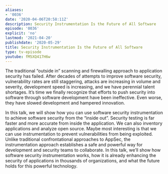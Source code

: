 ```yaml
---
aliases:
- '0036'
date: '2020-04-06T20:58:11Z'
description: Security Instrumentation Is the Future of All Software
episode: '0036'
explicit: 'no'
lastmod: '2021-04-20'
publishdate: '2020-05-29'
title: Security Instrumentation Is the Future of All Software
type: tv-episode
youtube: fM5XQ417H6w
---
```


The traditional “outside in” scanning and firewalling approach to application security has failed. After decades of attempts to improve software security, vulnerability rates are still staggering, attacks are increasing in volume and severity, development speed is increasing, and we have perennial talent shortages. It’s time we finally recognize that efforts to push security into software through software development have been ineffective. Even worse, they have slowed development and hampered innovation.

In this talk, we will show how you can use software security instrumentation to achieve software security from the “inside out”. Security testing is far faster and more accurate from inside the application. We can also inventory applications and analyze open source. Maybe most interesting is that we can use instrumentation to prevent vulnerabilities from being exploited. Unlike traditional confrontational approaches to AppSec, the instrumentation approach establishes a safe and powerful way for development and security teams to collaborate. In this talk, we’ll show how software security instrumentation works, how it is already enhancing the security of applications in thousands of organizations, and what the future holds for this powerful technology.